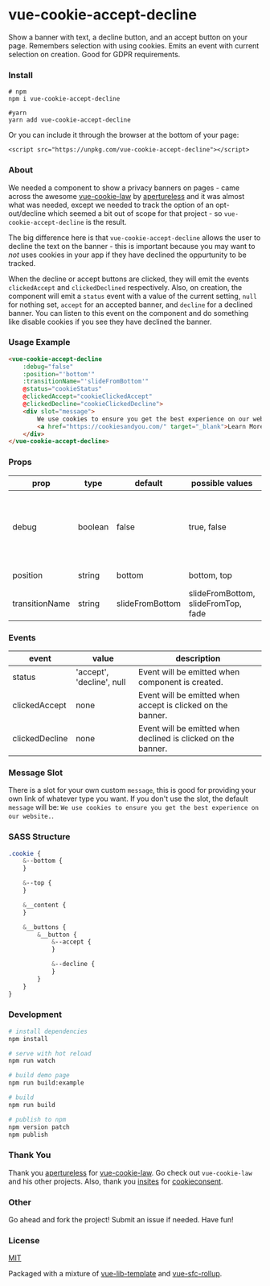 # vue-cookie-accept-decline

Show a banner with text, a decline button, and an accept button on your page. Remembers selection with using cookies. Emits an event with current selection on creation. Good for GDPR requirements.

### Install

```
# npm
npm i vue-cookie-accept-decline

#yarn
yarn add vue-cookie-accept-decline
```

Or you can include it through the browser at the bottom of your page:

`<script src="https://unpkg.com/vue-cookie-accept-decline"></script>`

### About

We needed a component to show a privacy banners on pages - came across the awesome [vue-cookie-law](https://github.com/apertureless/vue-cookie-law) by [apertureless](https://github.com/apertureless) and it was almost what was needed, except we needed to track the option of an opt-out/decline which seemed a bit out of scope for that project - so `vue-cookie-accept-decline` is the result.

The big difference here is that `vue-cookie-accept-decline` allows the user to decline the text on the banner - this is important because you may want to *not* uses cookies in your app if they have declined the oppurtunity to be tracked.

When the  decline or accept buttons are clicked, they will emit the events `clickedAccept` and `clickedDeclined` respectively. Also, on creation, the component will emit a `status` event with a value of the current setting, `null` for nothing set, `accept` for an accepted banner, and `decline` for a declined banner. You can listen to this event on the component and do something like disable cookies if you see they have declined the banner.

### Usage Example

```html
<vue-cookie-accept-decline
    :debug="false"
    :position="'bottom'"
    :transitionName="'slideFromBottom'"
    @status="cookieStatus"
    @clickedAccept="cookieClickedAccept"
    @clickedDecline="cookieClickedDecline">
    <div slot="message">
        We use cookies to ensure you get the best experience on our website.
        <a href="https://cookiesandyou.com/" target="_blank">Learn More...</a>
    </div>
</vue-cookie-accept-decline>
```

### Props

| prop           | type    | default         | possible values                     | description                                                          |
|----------------|---------|-----------------|-------------------------------------|----------------------------------------------------------------------|
| debug          | boolean | false           | true, false                         | If true, the cookie is never saved, only the events will be emitted. |
| position       | string  | bottom          | bottom, top                         | Position of the banner                                               |
| transitionName | string  | slideFromBottom | slideFromBottom, slideFromTop, fade | Banner animation type                                                |

### Events

| event          | value                     | description                                                   |
|----------------|---------------------------|---------------------------------------------------------------|
| status         | 'accept', 'decline', null | Event will be emitted when component is created.             |
| clickedAccept  | none                      | Event will be emitted when accept is clicked on the banner.   |
| clickedDecline | none                      | Event will be emitted when declined is clicked on the banner. |

### Message Slot

There is a slot for your own custom `message`, this is good for providing your own link of whatever type you want. If you don't use the slot, the default `message` will be: `We use cookies to ensure you get the best experience on our website.`.

### SASS Structure

```sass
.cookie {
    &--bottom {
    }

    &--top {
    }

    &__content {
    }

    &__buttons {
        &__button {
            &--accept {
            }

            &--decline {
            }
        }
    }
}
```

### Development

``` bash
# install dependencies
npm install

# serve with hot reload
npm run watch

# build demo page
npm run build:example

# build
npm run build

# publish to npm
npm version patch
npm publish
```

### Thank You

Thank you [apertureless](https://github.com/apertureless) for [vue-cookie-law](https://github.com/apertureless/vue-cookie-law). Go check out `vue-cookie-law` and his other projects. Also, thank you [insites](https://github.com/insites) for [cookieconsent](https://github.com/insites/cookieconsent).

### Other

Go ahead and fork the project! Submit an issue if needed. Have fun!

### License

[MIT](http://opensource.org/licenses/MIT)

Packaged with a mixture of [vue-lib-template](https://github.com/biigpongsatorn/vue-lib-template) and [vue-sfc-rollup](https://github.com/team-innovation/vue-sfc-rollup).